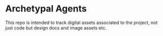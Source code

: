 # Archetypal Agents

This repo is intended to track digital assets associated to the project, not just code but design docs and image assets etc.

